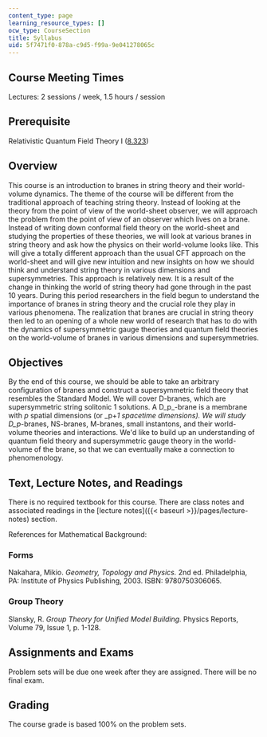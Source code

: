 ```yaml
---
content_type: page
learning_resource_types: []
ocw_type: CourseSection
title: Syllabus
uid: 5f7471f0-878a-c9d5-f99a-9e041278065c
---
```


Course Meeting Times
--------------------

Lectures: 2 sessions / week, 1.5 hours / session

Prerequisite
------------

Relativistic Quantum Field Theory I ([8.323](/courses/8-323-relativistic-quantum-field-theory-i-spring-2008))

Overview
--------

This course is an introduction to branes in string theory and their world-volume dynamics. The theme of the course will be different from the traditional approach of teaching string theory. Instead of looking at the theory from the point of view of the world-sheet observer, we will approach the problem from the point of view of an observer which lives on a brane. Instead of writing down conformal field theory on the world-sheet and studying the properties of these theories, we will look at various branes in string theory and ask how the physics on their world-volume looks like. This will give a totally different approach than the usual CFT approach on the world-sheet and will give new intuition and new insights on how we should think and understand string theory in various dimensions and supersymmetries. This approach is relatively new. It is a result of the change in thinking the world of string theory had gone through in the past 10 years. During this period researchers in the field begun to understand the importance of branes in string theory and the crucial role they play in various phenomena. The realization that branes are crucial in string theory then led to an opening of a whole new world of research that has to do with the dynamics of supersymmetric gauge theories and quantum field theories on the world-volume of branes in various dimensions and supersymmetries.

Objectives
----------

By the end of this course, we should be able to take an arbitrary configuration of branes and construct a supersymmetric field theory that resembles the Standard Model. We will cover D-branes, which are supersymmetric string solitonic 1 solutions. A D_p_\-brane is a membrane with _p_ spatial dimensions (or _p+_1 spacetime dimensions). We will study D_p_\-branes, NS-branes, M-branes, small instantons, and their world-volume theories and interactions. We'd like to build up an understanding of quantum field theory and supersymmetric gauge theory in the world-volume of the brane, so that we can eventually make a connection to phenomenology.

Text, Lecture Notes, and Readings
---------------------------------

There is no required textbook for this course. There are class notes and associated readings in the [lecture notes]({{< baseurl >}}/pages/lecture-notes) section.

References for Mathematical Background:

### Forms

Nakahara, Mikio. _Geometry, Topology and Physics._ 2nd ed. Philadelphia, PA: Institute of Physics Publishing, 2003. ISBN: 9780750306065.

### Group Theory

Slansky, R. _Group Theory for Unified Model Building._ Physics Reports, Volume 79, Issue 1, p. 1-128.

Assignments and Exams
---------------------

Problem sets will be due one week after they are assigned. There will be no final exam.

Grading
-------

The course grade is based 100% on the problem sets.